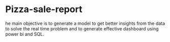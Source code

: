 # Pizza-sale-report
he main objective is to generate a model to get better insights from the data to solve the real time problem and to generate effective dashboard using power bi and SQL.
